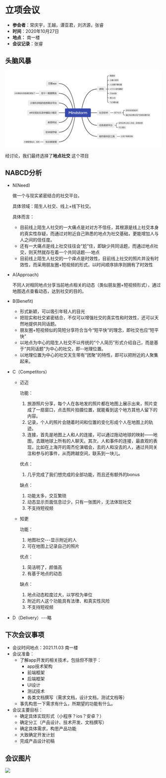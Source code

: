 

# 立项会议

 * **参会者**：常庆宇，王越，谭亚君，刘济源，张睿
 * **时间**：2020年10月27日
 * **地点：** 南一楼
 * **会议记录**：张睿 



## 头脑风暴

![](images/mindstorm.png)

经讨论，我们最终选择了**地点社交** 这个项目



## NABCD分析

- N(Need)

  做一个与现实紧密结合的社交平台。

  具体领域：陌生人社交、线上+线下社交。

  具体而言：

  - 目前线上陌生人社交的一大痛点是对对方不信任，其根源是线上社交本身的真实性存疑，而通过对附近自己熟悉的地点为社交基础，更能增加人与人之间的信任度。
  - 还有一大痛点是线上社交往往会“尬”住，即缺少共同话题，而通过地点社交，则天然就存在着一个共同话题---地点
  - 目前线上陌生人社交的一个痒点是时效性，目前线上社交的照片并没有时效性，而采用朋友圈+短视频的形式，以时间顺序排序则拥有了时效性

- A(Approach)

  不同人对相同地点分享当前地点相关的动态（类似朋友圈+短视频形式），通过地图选点查看动态，达到社交的目的。

- B(Benefit)
  - 形式新颖，可以吸引年轻人的目光
  - 把现实和社交紧密结合，不仅可以增强社交的真实性和时效性，还可以天然地提供共同话题。
  - 朋友圈+短视频似的简短分享符合当今“短平快”的理念，即社交也应“短平快”
  - 以地点为中心的陌生人社交不以传统的“个人简历”形式介绍自己，而是基于“共同话题”为中心的社交，即--地理位置。
  - 以地理位置为中心的社交天生带有“团聚”的特性，即可以把附近的人聚集起来。

- C（Competitors）

  - 迈迈

    功能：

    1. 旅游照片分享，每个人在各地发的照片都在地图上展示出来，照片变成了一扇窗口，点击照片拍摄位置，就能看到这个地方其他人留下的内容。
    2. 记录，个人的照片会随着时间和位置的变化形成个人在地图上的轨迹。
    3. 连接，首先是地图上人和人的连接，可以通过拖动地球的映射——地图，去跟地球上所有的人聊天。其次，人和事件的连接，最直观的表现，比如在上海开的周杰伦演唱会，去的人和没去的人，通过共同关注和参与的事件，从而跨越空间，联系到一块儿。

    优点：

    1. 几乎完成了我们想完成的全部功能，而且还有额外的bonus

    缺点：

    1. 功能太多，交互繁琐
    2. 动态显示页面信息过少，只有一张图片，无法体现社交
    3. 不支持短视频

  

  - 知更

    功能：

    1. 地图社交---显示附近的人
    2. 可在地图上记录自己的照片

    优点：

    1. 简洁明了，颜值高
    2. 有基于地点的动态

    缺点：

    1. 地点动态粒度过大，以学校为单位
    2. 附近的人这个功能具有法律、和真实性风险
    3. 不支持短视频

- D（Delivery）---略



## 下次会议事项

- 会议时间地点：2021.11.03 南一楼
- 会议准备：
  - 了解app开发的相关技术，包括但不限于：
    - app技术架构
    - 前端框架
    - 后端框架
    - UI设计
    - 测试技术
    - 各类文档撰写（需求文档，设计文档，测试文档等）
  - 事先构思一下需求有什么，所期望的功能有什么。
- 会议主要目标：
  - 确定具体实现形式（小程序？ios？安卓？）
  - 确定分工（产品设计、技术开发、文档撰写）
  - 确定具体需求，构思产品功能
  - 大致确定开发计划
  - 完成产品设计初稿




## 会议图片

![](images/im1.png)




